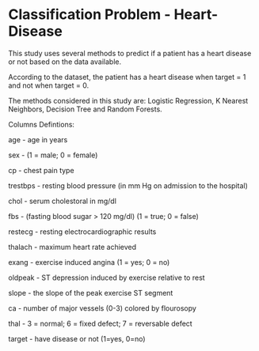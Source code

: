 # Classification Problem - Heart-Disease

This study uses several methods to predict if a patient has a heart disease or not based on the data available.

According to the dataset, the patient has a heart disease when target = 1 and not when target = 0.

The methods considered in this study are: Logistic Regression, K Nearest Neighbors, Decision Tree and Random Forests.



Columns Defintions:

age - age in years

sex - (1 = male; 0 = female)

cp - chest pain type

trestbps - resting blood pressure (in mm Hg on admission to the hospital)

chol - serum cholestoral in mg/dl

fbs - (fasting blood sugar > 120 mg/dl) (1 = true; 0 = false)

restecg - resting electrocardiographic results

thalach - maximum heart rate achieved

exang - exercise induced angina (1 = yes; 0 = no)

oldpeak - ST depression induced by exercise relative to rest

slope - the slope of the peak exercise ST segment

ca - number of major vessels (0-3) colored by flourosopy

thal - 3 = normal; 6 = fixed defect; 7 = reversable defect

target - have disease or not (1=yes, 0=no)
